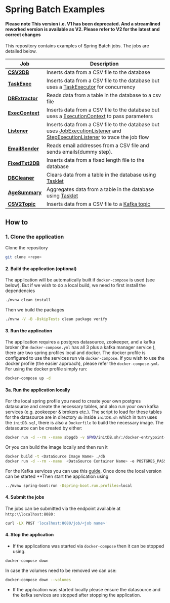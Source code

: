 # Spring Batch Examples 
#### **Please note** This version i.e. V1 has been deprecated. And a streamlined reworked version is available as V2. Please refer to V2 for the latest and correct changes

This repository contains examples of Spring Batch jobs. The jobs are detailed below.

| Job                                                                                              | Description                                                                                                                                                                                                                                                                                                                                                   |
|--------------------------------------------------------------------------------------------------|---------------------------------------------------------------------------------------------------------------------------------------------------------------------------------------------------------------------------------------------------------------------------------------------------------------------------------------------------------------|
| **[CSV2DB](./src/main/java/io/github/soumikuxd/springbatchexamples/jobs/CSV2DB.java)**           | Inserts data from a CSV file to the database                                                                                                                                                                                                                                                                                                                  |
| **[TaskExec](./src/main/java/io/github/soumikuxd/springbatchexamples/jobs/TaskExec.java)**       | Inserts data from a CSV file to the database but uses a [TaskExecutor](https://docs.spring.io/spring-framework/docs/current/javadoc-api/org/springframework/core/task/TaskExecutor.html) for concurrency                                                                                                                                                      |
| **[DBExtractor](./src/main/java/io/github/soumikuxd/springbatchexamples/jobs/DBExtractor.java)** | Reads data from a table in the database to a csv file                                                                                                                                                                                                                                                                                                         |
| **[ExecContext](./src/main/java/io/github/soumikuxd/springbatchexamples/jobs/ExecContext.java)** | Inserts data from a CSV file to the database but uses a [ExecutionContext](https://docs.spring.io/spring-batch/docs/current/api/org/springframework/batch/item/ExecutionContext.html) to pass parameters                                                                                                                                                      |
| **[Listener](./src/main/java/io/github/soumikuxd/springbatchexamples/jobs/Listener.java)**       | Inserts data from a CSV file to the database but uses [JobExecutionListener](https://docs.spring.io/spring-batch/docs/current/api/org/springframework/batch/core/JobExecutionListener.html) and [StepExecutionListener](https://docs.spring.io/spring-batch/docs/current/api/org/springframework/batch/core/StepExecutionListener.html) to trace the job flow |
| **[EmailSender](./src/main/java/io/github/soumikuxd/springbatchexamples/jobs/EmailSender.java)** | Reads email addresses from a CSV file and sends emails(dummy step).                                                                                                                                                                                                                                                                                           |
| **[FixedTxt2DB](./src/main/java/io/github/soumikuxd/springbatchexamples/jobs/FixedTxt2DB.java)** | Inserts data from a fixed length file to the database                                                                                                                                                                                                                                                                                                         |
| **[DBCleaner](./src/main/java/io/github/soumikuxd/springbatchexamples/jobs/DBCleaner.java)**     | Clears data from a table in the database using [Tasklet](https://docs.spring.io/spring-batch/docs/current/api/org/springframework/batch/core/step/tasklet/Tasklet.html)                                                                                                                                                                                       |
| **[AgeSummary](./src/main/java/io/github/soumikuxd/springbatchexamples/jobs/AgeSummary.java)**   | Aggregates data from a table in the database using [Tasklet](https://docs.spring.io/spring-batch/docs/current/api/org/springframework/batch/core/step/tasklet/Tasklet.html)                                                                                                                                                                                   |
| **[CSV2Topic](./src/main/java/io/github/soumikuxd/springbatchexamples/jobs/CSV2Topic.java)**     | Inserts data from a CSV file to a [Kafka topic](https://kafka.apache.org/intro)                                                                                                                                                                                                                                                                               |

## How to
### 1. Clone the application
Clone the repository
```bash
git clone <repo>
```
#### 2. Build the application (optional)
The application will be automatically built if `docker-compose` is used (see below). 
But if we wish to do a local build, we need to first install the dependencies
```bash
./mvnw clean install
```
Then we build the packages
```bash
./mvnw -V -B -DskipTests clean package verify
```
#### 3. Run the application
The application requires a postgres datasource, zookeeper, and a kafka broker (the `docker-compose.yml` has all 3 plus a kafka manager service ), there are two spring profiles local and docker. The docker profile is configured to use the services run via `docker-compose`. If you wish to use the docker profile (the easier approach), please refer the `docker-compose.yml`.
For using the docker profile simply run:
```bash
docker-compose up -d
```
#### 3a. Run the application locally
For the local spring profile you need to create your own postgres datasource and create the necessary tables, and also run your own kafka services (e.g. zookeeper & brokers etc.). The script to load for these tables for the datasource are in directory `db` inside `initDB.sh` which in turn uses the `initDB.sql`, there is also a `Dockerfile` to build the necessary image. The datasource can be created by either:
```bash
docker run -d --rm --name sbpgdb -v $PWD/initDB.sh/:/docker-entrypoint-initdb.d/initDB.sh -v $PWD/initDB.sql:/home/data/initDB.sql -e POSTGRES_PASSWORD=root -p 5432:5432 postgres:12-alpine
```
Or you can build the image locally and then run it 
```bash
docker build -t <DataSource Image Name> ./db
docker run -d --rm --name  <DataSource Container Name> -e POSTGRES_PASSWORD=root -p 5432:5432 postgres:12-alpine
```
For the Kafka services you can use this [guide](https://developer.confluent.io/quickstart/kafka-docker/). Once done the local version can be started
**Then start the application using
```bash
../mvnw spring-boot:run -Dspring-boot.run.profiles=local
```
#### 4. Submit the jobs
The jobs can be submitted via the endpoint available at `http:\\localhost:8080` :
```bash
curl -LX POST 'localhost:8080/job/<job name>'
```
#### 4. Stop the application
- If the applications was started via `docker-compose` then it can be stopped using. 
```bash
docker-compose down
```
In case the volumes need to be removed we can use:
```bash
docker-compose down --volumes
```
- If the application was started locally please ensure the datasource and the kafka services are stopped after stopping the application.

